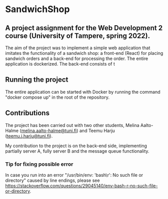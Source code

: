 # SandwichShop

## A project assignment for the Web Development 2 course (University of Tampere, spring 2022).

The aim of the project was to implement a simple web application that imitates the functionality of a sandwich shop: a front-end (React) for placing sandwich orders and a back-end for processing the order. The entire application is dockerized.
The back-end consists of t

## Running the project

The entire application can be started with Docker by running the command "docker compose up" in the root of the repository.

## Contributions

The project has been carried out with two other students, Melina Aalto-Halme (melina.aalto-halme@tuni.fi) and Teemu Harju (teemu.j.harju@tuni.fi).

My contribution to the project is on the back-end side, implementing partially server A, fully server B and the message queue functionality.

### Tip for fixing possible error

In case you run into an error "/usr/bin/env: 'bash\r': No such file or directory" caused by line endings, please see https://stackoverflow.com/questions/29045140/env-bash-r-no-such-file-or-directory.
